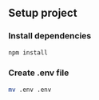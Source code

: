 ## Setup project

### Install dependencies

```bash 
npm install
```

### Create .env file

```bash
mv .env .env
```